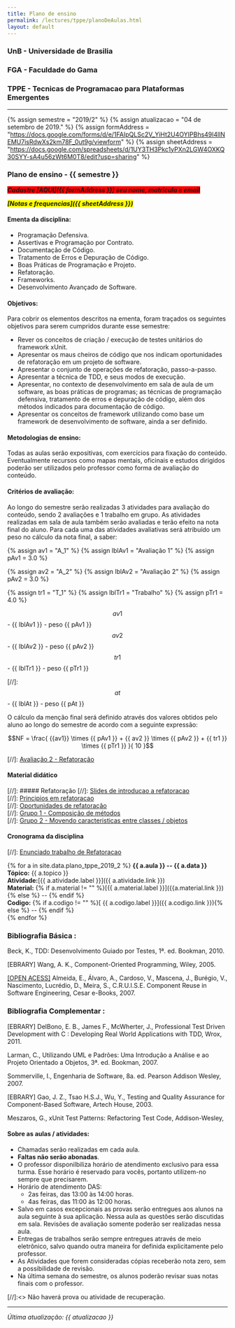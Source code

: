```yaml
---
title: Plano de ensino 
permalink: /lectures/tppe/planoDeAulas.html
layout: default 
---
```


### UnB - Universidade de Brasilia
### FGA - Faculdade do Gama
### TPPE - Tecnicas de Programacao para Plataformas Emergentes
------

{% assign semestre = "2019/2" %}
{% assign atualizacao = "04 de setembro de 2019." %}
{% assign formAddress = "https://docs.google.com/forms/d/e/1FAIpQLSc2V_YiHt2U4OYIPBhs49l4llNEMU7isRdwXs2km78F_0ut9g/viewform" %}
{% assign sheetAddress = "https://docs.google.com/spreadsheets/d/1UY3TH3Pkc1yPXn2LGW4OXKQ30SYY-sA4u56zWt6M0T8/edit?usp=sharing" %}

### Plano de ensino - {{ semestre }}

<span style="background-color:red">***Cadastre [AQUI]({{ formAddress }}) seu nome, matricula e email***</span>

<span style="background-color:yellow">***[Notas e frequencias]({{ sheetAddress }})***</span>

#### Ementa da disciplina: 
* Programação Defensiva.
* Assertivas e Programação por Contrato.
* Documentação de Código.
* Tratamento de Erros e Depuração de Código.
* Boas Práticas de Programação e Projeto.
* Refatoração.
* Frameworks.
* Desenvolvimento Avançado de Software.

#### Objetivos:
Para cobrir os elementos descritos na ementa, foram traçados os seguintes
objetivos para serem cumpridos durante esse semestre:
* Rever os conceitos de criação / execução de testes unitários do framework
  xUnit.
* Apresentar os maus cheiros de código que nos indicam oportunidades de
  refatoração em um projeto de software.
* Apresentar o conjunto de operações de refatoração, passo-a-passo. 
* Apresentar a técnica de TDD, e seus modos de execução.
* Apresentar, no contexto de desenvolvimento em sala de aula de um software, as
  boas práticas de programas; as técnicas de programação defensiva, tratamento
  de erros e depuração de código, além dos métodos indicados para documentação
  de código.
* Apresentar os conceitos de framework utilizando como base um framework de
  desenvolvimento de software, ainda a ser definido. 


#### Metodologias de ensino: 

Todas as aulas serão expositivas, com exercícios para fixação do conteúdo.
Eventualmente recursos como mapas mentais, oficinais e estudos dirigidos
poderão ser utilizados pelo professor como forma de avaliação do conteúdo.

#### Critérios de avaliação:
Ao longo do semestre serão realizadas 3 atividades para avaliação do conteúdo,
sendo 2 avaliações e 1 trabalho em grupo. As atividades realizadas em sala de aula
também serão avaliadas e terão efeito na nota final do aluno. Para cada uma das
atividades avaliativas será atribuído um peso no cálculo da nota final, a saber:

{% assign av1 = "A_1"  %}
{% assign lblAv1 = "Avaliação 1"  %}
{% assign pAv1 = 3.0  %}

{% assign av2 = "A_2"  %}
{% assign lblAv2 = "Avaliação 2"  %}
{% assign pAv2 = 3.0  %}

{% assign tr1 = "T_1"  %}
{% assign lblTr1 = "Trabalho"  %}
{% assign pTr1 = 4.0  %}


$${{ av1 }}$$ - {{ lblAv1 }} - peso {{ pAv1 }}    
$${{ av2 }}$$ - {{ lblAv2 }} - peso {{ pAv2 }}    
$${{ tr1 }}$$ - {{ lblTr1 }} - peso {{ pTr1 }}   

[//]:  $${{ at  }}$$ - {{ lblAt  }} - peso {{ pAt  }}   

O cálculo da menção final será definido através dos valores obtidos pelo aluno
ao longo do semestre de acordo com a seguinte expressão: 

$$NF = \frac{ {{av1}} \times {{ pAv1 }} + {{ av2 }} \times {{ pAv2 }}  +  {{ tr1 }} \times {{ pTr1
}}  }{ 10 }$$


[//]: [Avaliação 2 - Refatoração][avaliacao2Refatoracao]


#### Material didático
[//]:  ##### Refatoração
[//]:  [Slides de introducao a refatoracao][sl1]  
[//]:  [Principios em refatoracao][sl2]  
[//]:  [Oportunidades de refatoração][sl3]  
[//]:  [Grupo 1 - Composição de métodos][cat1]  
[//]:  [Grupo 2 - Movendo caracteristicas entre classes / objetos][cat2]  


#### Cronograma da disciplina
[//]:  [Enunciado trabalho de Refatoracao][enunciadoRefatoracao]

{% for a in site.data.plano_tppe_2019_2 %}
 **{{ a.aula }} -- {{ a.data }}**  
 **Tópico:** {{ a.topico }}   
 **Atividade:**[{{ a.atividade.label }}]({{ a.atividade.link }})     
 **Material:** {% if a.material != "" %}[{{ a.material.label }}]({{a.material.link }}){% else %} -- {% endif %}   
 **Codigo:** {% if a.codigo != "" %}[ {{ a.codigo.label }}]({{ a.codigo.link }}){% else %} -- {% endif %}   
{% endfor %}



### Bibliografia Básica : 

Beck, K., TDD: Desenvolvimento Guiado por Testes, 1ª. ed. Bookman, 2010.

[EBRARY] Wang, A. K., Component-Oriented Programming, Wiley, 2005.

[\[OPEN ACESS\]][cruise] Almeida, E., Álvaro, A., Cardoso, V., Mascena, J., Burégio, V., Nascimento, Lucrédio, D., Meira, S., C.R.U.I.S.E. Component Reuse in Software Engineering, Cesar e-Books, 2007.

### Bibliografia Complementar :

[EBRARY] DelBono, E. B., James F., McWherter, J., Professional Test Driven Development with C : Developing Real World Applications with TDD, Wrox, 2011.

Larman, C., Utilizando UML e Padrões: Uma Introdução a Análise e ao Projeto Orientado a Objetos, 3ª. ed. Bookman, 2007.

Sommerville, I., Engenharia de Software, 8a. ed. Pearson Addison Wesley, 2007.

[EBRARY] Gao, J. Z., Tsao H.S.J., Wu, Y., Testing and Quality Assurance for Component-Based Software, Artech House, 2003.

Meszaros, G., xUnit Test Patterns: Refactoring Test Code, Addison-Wesley,

[cruise]: http://www.academia.edu/179616/C.R.U.I.S.E_-_Component_Reuse_in_Software_Engineering


#### Sobre as aulas / atividades:

* Chamadas serão realizadas em cada aula. 
* **Faltas não serão abonadas**. 
* O professor disponilbiliza horário de atendimento exclusivo para essa turma.
  Esse horário é reservado para vocês, portanto utilizem-no sempre que
  precisarem. 
* Horário de atendimento DAS:
  - 2as feiras, das 13:00 às 14:00 horas.
  - 4as feiras, das 11:00 às 12:00 horas.
* Salvo em casos excepcionais as provas serão entregues aos alunos na aula
  seguinte à sua aplicação. Nessa aula as questões serão discutidas em sala.
  Revisões de avaliação somente poderão ser realizadas nessa aula. 
* Entregas de trabalhos serão sempre entregues através de meio eletrônico, salvo
  quando outra maneira for definida explicitamente pelo professor. 
* As Atividades que forem consideradas cópias receberão nota zero, sem a
  possibilidade de revisão. 
* Na última semana do semestre, os alunos poderão revisar suas notas finais com
  o professor.   

[//]:<> Não haverá prova ou atividade de recuperação.



[avaliacao2Refatoracao]: /lectures/das/avaliacao2refatoracao.html
[enunciadoRefatoracao]: enunciadoRefatoracao

[sl1]: /lectures/das/sl1.pdf
[sl2]: /lectures/das/sl2.pdf
[sl3]: /lectures/das/sl3-oportRefatoracao.pdf
[cat1]: /lectures/das/Catalogo_Refatoracao_Compondo_metodos.pdf
[cat2]: /lectures/das/Catalogo_Refatoracao_movendo_caracteristicas.pdf 
[cat3]: /lectures/das/Catalogo_Refatoracao_Organizando_Dados.pdf
[cat4]: /lectures/das/Catalogo_Refatoracao_Simplificando_Expressoes_Condicionais.pdf
[trabalho1]: trabalho1.md
[trabalho3]: trabalho3.md
[trabalho4]: ./lectures/das/trabalhoFrameworks.pdf
[notas]: notas.md
[cadFormTesDireto]: Caderno_de_Formulas_Selic.pdf
[exemploTDD]: exercicioTDD.tar.gz
[enunciadoTDD]: enunciadoTDD.md
[introducaoReuso]: https://docs.google.com/presentation/d/1nGUzHAqzIYuOUfLx4cQnNsQrq4QZ1krXiXmsoIw67rQ/edit?usp=sharing
[introducaoFramework]: https://docs.google.com/presentation/d/18kqTFM0ulaIgasISnxN9IfzpML5d4SUahTCBAsS4UK8/edit?usp=sharing
----
*Última atualização: {{ atualizacao }}*
